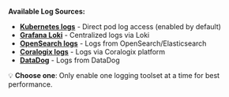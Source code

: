 **Available Log Sources:**

- **[Kubernetes logs](kubernetes.md)** - Direct pod log access (enabled by default)
- **[Grafana Loki](grafanaloki.md)** - Centralized logs via Loki
- **[OpenSearch logs](opensearch-logs.md)** - Logs from OpenSearch/Elasticsearch
- **[Coralogix logs](coralogix-logs.md)** - Logs via Coralogix platform
- **[DataDog](datadog.md)** - Logs from DataDog

💡 **Choose one**: Only enable one logging toolset at a time for best performance.
